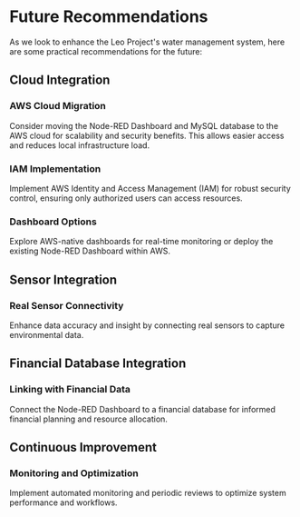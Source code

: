 # Future Recommendations

As we look to enhance the Leo Project's water management system, here are some practical recommendations for the future:

## Cloud Integration

### AWS Cloud Migration

Consider moving the Node-RED Dashboard and MySQL database to the AWS cloud for scalability and security benefits. This allows easier access and reduces local infrastructure load.

### IAM Implementation

Implement AWS Identity and Access Management (IAM) for robust security control, ensuring only authorized users can access resources.

### Dashboard Options

Explore AWS-native dashboards for real-time monitoring or deploy the existing Node-RED Dashboard within AWS.

## Sensor Integration

### Real Sensor Connectivity

Enhance data accuracy and insight by connecting real sensors to capture environmental data.

## Financial Database Integration

### Linking with Financial Data

Connect the Node-RED Dashboard to a financial database for informed financial planning and resource allocation.

## Continuous Improvement

### Monitoring and Optimization

Implement automated monitoring and periodic reviews to optimize system performance and workflows.
